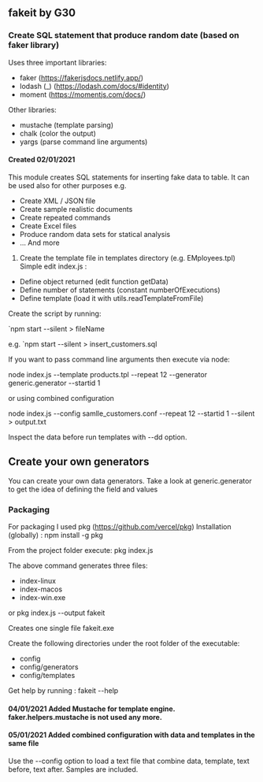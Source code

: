 ## fakeit by G30

### Create SQL statement that produce random date (based on faker library)

Uses three important libraries:

- faker (https://fakerjsdocs.netlify.app/)
- lodash (\_) (https://lodash.com/docs/#identity)
- moment (https://momentjs.com/docs/)

Other libraries:

- mustache (template parsing)
- chalk (color the output)
- yargs (parse command line arguments)

#### Created 02/01/2021

This module creates SQL statements for inserting fake data to table. It can be used also for other purposes e.g.

- Create XML / JSON file
- Create sample realistic documents
- Create repeated commands
- Create Excel files
- Produce random data sets for statical analysis
- ... And more

1. Create the template file in templates directory (e.g. EMployees.tpl)
   Simple edit index.js :

- Define object returned (edit function getData)
- Define number of statements (constant numberOfExecutions)
- Define template (load it with utils.readTemplateFromFile)

Create the script by running:

`npm start --silent > fileName

e.g. `npm start --silent > insert_customers.sql

If you want to pass command line arguments then execute via node:

node index.js --template products.tpl --repeat 12 --generator generic.generator --startid 1

or using combined configuration

node index.js --config samlle_customers.conf --repeat 12 --startid 1 --silent > output.txt

Inspect the data before run templates with --dd option.

## Create your own generators

You can create your own data generators. Take a look at generic.generator to get the idea of defining the field and values

### Packaging

For packaging I used pkg (https://github.com/vercel/pkg)
Installation (globally) : npm install -g pkg

From the project folder execute:
pkg index.js

The above command generates three files:

- index-linux
- index-macos
- index-win.exe

or pkg index.js --output fakeit

Creates one single file fakeit.exe

Create the following directories under the root folder of the executable:

- config
- config/generators
- config/templates

Get help by running :
fakeit --help

#### 04/01/2021 Added Mustache for template engine. faker.helpers.mustache is not used any more.

#### 05/01/2021 Added combined configuration with data and templates in the same file

Use the --config option to load a text file that combine data, template, text before, text after. Samples are included.
